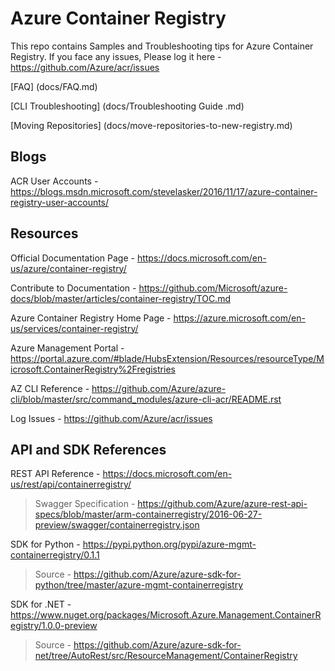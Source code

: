 # Azure Container Registry

This repo contains Samples and Troubleshooting tips for Azure Container Registry. If you face any issues, Please log it here -  https://github.com/Azure/acr/issues

[FAQ] (docs/FAQ.md)

[CLI Troubleshooting] (docs/Troubleshooting Guide .md)

[Moving Repositories] (docs/move-repositories-to-new-registry.md)

## Blogs
ACR User Accounts - https://blogs.msdn.microsoft.com/stevelasker/2016/11/17/azure-container-registry-user-accounts/


## Resources

Official Documentation Page - https://docs.microsoft.com/en-us/azure/container-registry/

Contribute to Documentation - https://github.com/Microsoft/azure-docs/blob/master/articles/container-registry/TOC.md

Azure Container Registry Home Page - https://azure.microsoft.com/en-us/services/container-registry/

Azure Management Portal - https://portal.azure.com/#blade/HubsExtension/Resources/resourceType/Microsoft.ContainerRegistry%2Fregistries

AZ CLI Reference - https://github.com/Azure/azure-cli/blob/master/src/command_modules/azure-cli-acr/README.rst

Log Issues - https://github.com/Azure/acr/issues

## API and SDK References

REST API Reference -  https://docs.microsoft.com/en-us/rest/api/containerregistry/
> Swagger Specification - https://github.com/Azure/azure-rest-api-specs/blob/master/arm-containerregistry/2016-06-27-preview/swagger/containerregistry.json

SDK for Python - https://pypi.python.org/pypi/azure-mgmt-containerregistry/0.1.1
> Source - https://github.com/Azure/azure-sdk-for-python/tree/master/azure-mgmt-containerregistry

SDK for .NET - https://www.nuget.org/packages/Microsoft.Azure.Management.ContainerRegistry/1.0.0-preview
> Source - https://github.com/Azure/azure-sdk-for-net/tree/AutoRest/src/ResourceManagement/ContainerRegistry
